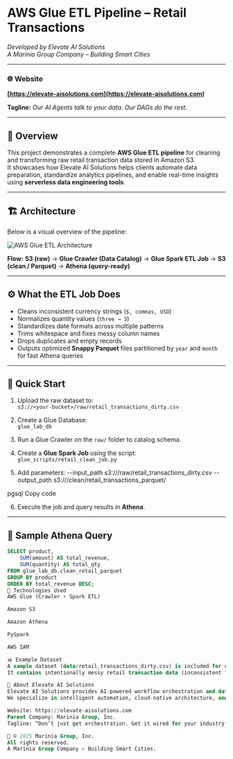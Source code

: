 # AWS Glue ETL Pipeline – Retail Transactions  
*Developed by Elevate AI Solutions*  
*A Marinia Group Company – Building Smart Cities*

---

### 🌐 Website  
**[https://elevate-aisolutions.com](https://elevate-aisolutions.com)**  

**Tagline:** *Our AI Agents talk to your data. Our DAGs do the rest.*

---

## 🧠 Overview
This project demonstrates a complete **AWS Glue ETL pipeline** for cleaning and transforming raw retail transaction data stored in Amazon S3.  
It showcases how Elevate AI Solutions helps clients automate data preparation, standardize analytics pipelines, and enable real-time insights using **serverless data engineering tools**.

---

## 🏗️ Architecture

Below is a visual overview of the pipeline:

![AWS Glue ETL Architecture](architecture_diagram.png)

**Flow:**
**S3 (raw)** → **Glue Crawler (Data Catalog)** → **Glue Spark ETL Job** → **S3 (clean / Parquet)** → **Athena (query-ready)**

---

## ⚙️ What the ETL Job Does
- Cleans inconsistent currency strings (`$, commas, USD`)
- Normalizes quantity values (`three → 3`)
- Standardizes date formats across multiple patterns
- Trims whitespace and fixes messy column names
- Drops duplicates and empty records
- Outputs optimized **Snappy Parquet** files partitioned by `year` and `month` for fast Athena queries

---

## 🚀 Quick Start
1. Upload the raw dataset to:  
   `s3://<your-bucket>/raw/retail_transactions_dirty.csv`

2. Create a Glue Database:  
   `glue_lab_db`

3. Run a Glue Crawler on the `raw/` folder to catalog schema.

4. Create a **Glue Spark Job** using the script:  
   `glue_scripts/retail_clean_job.py`

5. Add parameters:
--input_path s3://<your-bucket>/raw/retail_transactions_dirty.csv
--output_path s3://<your-bucket>/clean/retail_transactions_parquet/

pgsql
Copy code

6. Execute the job and query results in **Athena**.

---

## 🧩 Sample Athena Query
```sql
SELECT product,
    SUM(amount) AS total_revenue,
    SUM(quantity) AS total_qty
FROM glue_lab_db.clean_retail_parquet
GROUP BY product
ORDER BY total_revenue DESC;
🧰 Technologies Used
AWS Glue (Crawler + Spark ETL)

Amazon S3

Amazon Athena

PySpark

AWS IAM

📊 Example Dataset
A sample dataset (data/retail_transactions_dirty.csv) is included for demonstration.
It contains intentionally messy retail transaction data (inconsistent formats, extra whitespace, mixed currency symbols) — ideal for testing ETL pipelines.

🧭 About Elevate AI Solutions
Elevate AI Solutions provides AI-powered workflow orchestration and data infrastructure design for healthcare, government, and enterprise clients.
We specialize in intelligent automation, cloud-native architecture, and machine learning systems built on AWS.

Website: https://elevate-aisolutions.com
Parent Company: Marinia Group, Inc.
Tagline: “Don’t just get orchestration. Get it wired for your industry.”

🏢 © 2025 Marinia Group, Inc.
All rights reserved.
A Marinia Group Company – Building Smart Cities.

